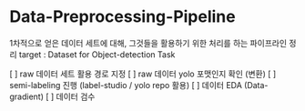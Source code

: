 # Data-Preprocessing-Pipeline
1차적으로 얻은 데이터 세트에 대해, 그것들을 활용하기 위한 처리를 하는 파이프라인 정리
target : Dataset for Object-detection Task

[ ] raw 데이터 세트 활용 경로 지정
[ ] raw 데이터 yolo 포맷인지 확인 (변환)
[ ] semi-labeling 진행 (label-studio / yolo repo 활용)
[ ] 데이터 EDA (Data-gradient)
[ ] 데이터 검수

